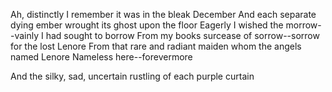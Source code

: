 
Ah, distinctly I remember it was in the bleak December
And each separate dying ember wrought its ghost upon the floor
Eagerly I wished the morrow--vainly I had sought to borrow
From my books surcease of sorrow--sorrow for the lost Lenore
From that rare and radiant maiden whom the angels named Lenore
Nameless here--forevermore

And the silky, sad, uncertain rustling of each purple curtain

